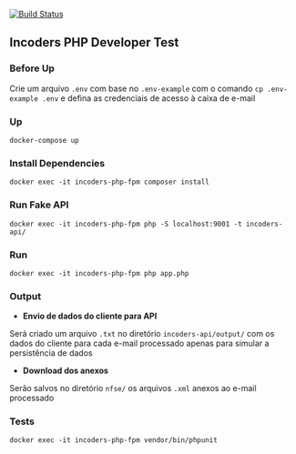 [![Build Status](https://travis-ci.com/lafraga93/incoders.svg?token=F151pxsdoT3qniXoG3Ne&branch=master)](https://travis-ci.com/lafraga93/incoders)

## Incoders PHP Developer Test

### Before Up
Crie um arquivo `.env` com base no `.env-example` com o comando `cp .env-example .env` e defina as credenciais de acesso à caixa de e-mail

### Up
`docker-compose up`
### Install Dependencies
`docker exec -it incoders-php-fpm composer install`
### Run Fake API
`docker exec -it incoders-php-fpm php -S localhost:9001 -t incoders-api/`
### Run
`docker exec -it incoders-php-fpm php app.php`

### Output

* **Envio de dados do cliente para API**

Será criado um arquivo `.txt` no diretório `incoders-api/output/` com os dados do cliente para cada e-mail processado apenas para simular a persistência de dados

* **Download dos anexos**

Serão salvos no diretório `nfse/` os arquivos `.xml` anexos ao e-mail processado

### Tests
`docker exec -it incoders-php-fpm vendor/bin/phpunit`
